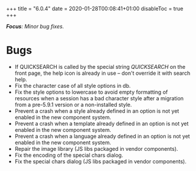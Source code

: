 +++
title = "6.0.4"
date = 2020-01-28T00:08:41+01:00
disableToc = true
+++

***Focus**: Minor bug fixes.*

# Bugs

* If QUICKSEARCH is called by the special string $QUICKSEARCH$ on the front page, the help icon is already in use – don't override it with search help.
* Fix the character case of all style options in db.
* Fix the style options to lowercase to avoid empty formatting of resources when a session has a bad character style after a migration from a pre-5.9.1 version or a non-installed style.
* Prevent a crash when a style already defined in an option is not yet enabled in the new component system.
* Prevent a crash when a template already defined in an option is not yet enabled in the new component system.
* Prevent a crash when a language already defined in an option is not yet enabled in the new component system.
* Repair the image library (JS libs packaged in vendor components).
* Fix the encoding of the special chars dialog.
* Fix the special chars dialog (JS libs packaged in vendor components).
